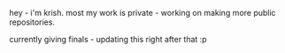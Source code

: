 hey - i'm krish. most my work is private - working on making more public repositories.

currently giving finals - updating this right after that :p
